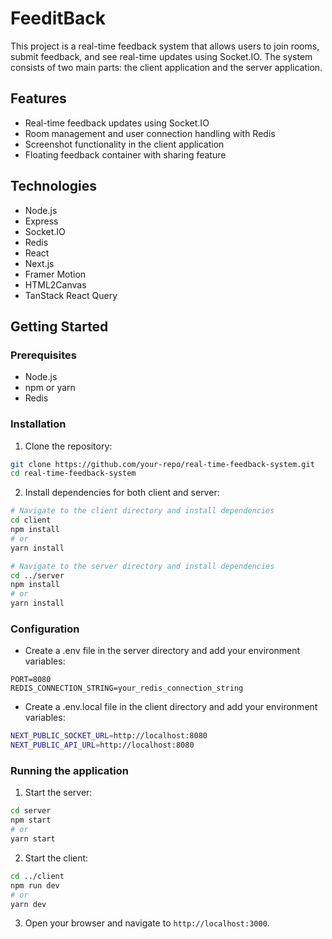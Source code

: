 # FeeditBack

This project is a real-time feedback system that allows users to join rooms, submit feedback, and see real-time updates using Socket.IO. The system consists of two main parts: the client application and the server application.

## Features

- Real-time feedback updates using Socket.IO
- Room management and user connection handling with Redis
- Screenshot functionality in the client application
- Floating feedback container with sharing feature

## Technologies

- Node.js
- Express
- Socket.IO
- Redis
- React
- Next.js
- Framer Motion
- HTML2Canvas
- TanStack React Query

## Getting Started

### Prerequisites

- Node.js
- npm or yarn
- Redis

### Installation

1. Clone the repository:

```bash
git clone https://github.com/your-repo/real-time-feedback-system.git
cd real-time-feedback-system
```

2. Install dependencies for both client and server:

```bash
# Navigate to the client directory and install dependencies
cd client
npm install
# or
yarn install

# Navigate to the server directory and install dependencies
cd ../server
npm install
# or
yarn install
```

### Configuration

- Create a .env file in the server directory and add your environment variables:

```
PORT=8080
REDIS_CONNECTION_STRING=your_redis_connection_string
```

- Create a .env.local file in the client directory and add your environment variables:

```bash
NEXT_PUBLIC_SOCKET_URL=http://localhost:8080
NEXT_PUBLIC_API_URL=http://localhost:8080
```

### Running the application

1. Start the server:

```bash
cd server
npm start
# or
yarn start
```

2. Start the client:

```bash
cd ../client
npm run dev
# or
yarn dev
```

3. Open your browser and navigate to `http://localhost:3000`.


